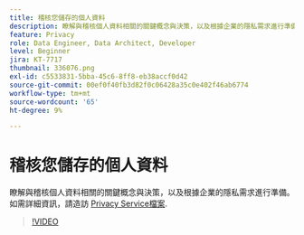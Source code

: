 ```yaml
---
title: 稽核您儲存的個人資料
description: 瞭解與稽核個人資料相關的關鍵概念與決策，以及根據企業的隱私需求進行準備。
feature: Privacy
role: Data Engineer, Data Architect, Developer
level: Beginner
jira: KT-7717
thumbnail: 336076.png
exl-id: c5533831-5bba-45c6-8ff8-eb38accf0d42
source-git-commit: 00ef0f40fb3d82f0c06428a35c0e402f46ab6774
workflow-type: tm+mt
source-wordcount: '65'
ht-degree: 9%

---
```


# 稽核您儲存的個人資料

瞭解與稽核個人資料相關的關鍵概念與決策，以及根據企業的隱私需求進行準備。 如需詳細資訊，請造訪 [Privacy Service檔案](https://experienceleague.adobe.com/docs/experience-platform/privacy/home.html?lang=zh-Hant).

>[!VIDEO](https://video.tv.adobe.com/v/336076?learn=on)
